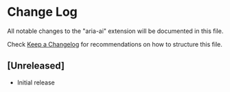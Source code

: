 # Change Log

All notable changes to the "aria-ai" extension will be documented in this file.

Check [Keep a Changelog](http://keepachangelog.com/) for recommendations on how to structure this file.

## [Unreleased]

- Initial release